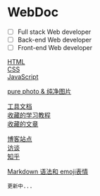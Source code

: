 # WebDoc

- [ ] Full stack Web developer
- [ ] Back-end Web developer
- [ ] Front-end Web developer

[HTML](HTML)<br/>
[CSS](CSS)<br/>
[JavaScript](JavaScript)

[pure photo & 纯净图片](pure-photo)

[工具文档](tool-doc)<br/>
[收藏的学习教程](tutorial)<br/>
[收藏的文章](post)

[博客站点](blog)<br/>
[访谈](interview)<br/>
[知乎](zhihu)

[Markdown 语法和 emoji表情](github-markdown)

```
更新中...
```

